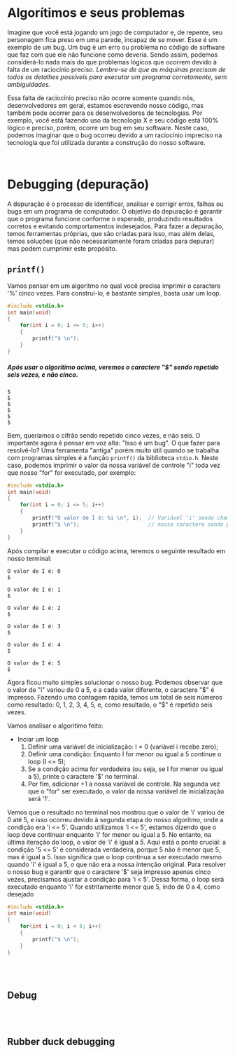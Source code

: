 # Algorítimos e seus problemas
Imagine que você está jogando um jogo de computador e, de repente, seu personagem fica preso em uma parede, incapaz de se mover. Esse é um exemplo de um bug. Um bug é um erro ou problema no código de software que faz com que ele não funcione como deveria. 
Sendo assim, podemos considerá-lo nada mais do que problemas lógicos que ocorrem devido à falta de um raciocínio preciso. _Lembre-se de que as máquinas precisam de todos os detalhes possíveis para executar um programa corretamente, sem ambiguidades._

Essa falta de raciocínio preciso não ocorre somente quando nós, desenvolvedores em geral, estamos escrevendo nosso código, mas também pode ocorrer para os desenvolvedores de tecnologias. Por exemplo, você está fazendo uso da tecnologia X e seu código está 100% lógico e preciso, porém, ocorre um bug em seu software. Neste caso, podemos imaginar que o bug ocorreu devido a um raciocínio impreciso na tecnologia que foi utilizada durante a construção do nosso software.

</br>

# Debugging (depuração)
A depuração é o processo de identificar, analisar e corrigir erros, falhas ou bugs em um programa de computador. O objetivo da depuração é garantir que o programa funcione conforme o esperado, produzindo resultados corretos e evitando comportamentos indesejados.
Para fazer a depuração, temos ferramentas próprias, que são criadas para isso, mas além delas, temos soluções (que não necessariamente foram criadas para depurar) mas podem cumprimir este propósito. 

## `printf()` 
Vamos pensar em um algoritmo no qual você precisa imprimir o caractere '%' cinco vezes. 
Para construí-lo, é bastante simples, basta usar um loop.
```c
#include <stdio.h>
int main(void)
{
    for(int i = 0; i <= 5; i++)
    {
        printf("$ \n");
    }
}
```

##### Após usar o algorítimo acima, veremos o caractere "$" sendo repetido seis vezes, e não cinco.
```
$
$
$
$
$
$
```

Bem, queríamos o cifrão sendo repetido cinco vezes, e não seis. O importante agora é pensar em voz alta: "Isso é um bug". O que fazer para resolvê-lo? Uma ferramenta "antiga" porém muito útil quando se trabalha com programas simples é a função `printf()` da biblioteca `stdio.h`. Neste caso, podemos imprimir o valor da nossa variável de controle "i" toda vez que nosso "for" for executado, por exemplo:
```c
#include <stdio.h>
int main(void)
{
    for(int i = 0; i <= 5; i++)
    {
        printf("O valor de I é: %i \n", i);  // Variável 'i' sendo chamada.
        printf("$ \n");                      // nosso caractere sendo printado. 
    }
}
```

Após compilar e executar o código acima, teremos o seguinte resultado em nosso terminal:
```
O valor de I é: 0 
$

O valor de I é: 1 
$

O valor de I é: 2 
$

O valor de I é: 3 
$

O valor de I é: 4 
$

O valor de I é: 5 
$ 
```

Agora ficou muito simples solucionar o nosso bug. Podemos observar que o valor de "i" variou de 0 a 5, e a cada valor diferente, o caractere "$" é impresso. Fazendo uma contagem rápida, temos um total de seis números como resultado: 0, 1, 2, 3, 4, 5, e, como resultado, o "$" é repetido seis vezes.

Vamos analisar o algoritimo feito:
- Inciar um loop
    1. Definir uma variável de inicialização: I = 0    (variável i recebe zero);
    2. Definir uma condição: Enquanto I for menor ou igual a 5 continue o loop (I <= 5);
    3. Se a condição acima for verdadeira (ou seja, se I for menor ou igual a 5), printe o caractere '$' no terminal.
    4. Por fim, adicionar +1 a nossa variável de controle. Na segunda vez que o "for" ser executado, o valor da nossa variável de inicialização será '1'. 

Vemos que o resultado no terminal nos mostrou que o valor de 'i' variou de 0 até 5, e isso ocorreu devido à segunda etapa do nosso algoritmo, onde a condição era 'i <= 5'. Quando utilizamos 'i <= 5', estamos dizendo que o loop deve continuar enquanto 'i' for menor ou igual a 5. No entanto, na última iteração do loop, o valor de 'i' é igual a 5.
Aqui está o ponto crucial: a condição '5 <= 5' é considerada verdadeira, porque 5 não é menor que 5, mas é igual a 5. Isso significa que o loop continua a ser executado mesmo quando 'i' é igual a 5, o que não era a nossa intenção original.
Para resolver o nosso bug e garantir que o caractere '$' seja impresso apenas cinco vezes, precisamos ajustar a condição para 'i < 5'. Dessa forma, o loop será executado enquanto 'i' for estritamente menor que 5, indo de 0 a 4, como desejado
```c
#include <stdio.h>
int main(void)
{
    for(int i = 0; i < 5; i++)
    {
        printf("$ \n");              
    }
}
```

</br>
</br>

## Debug

</br>
</br>

## Rubber duck debugging
